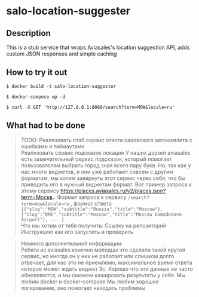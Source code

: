 # salo-location-suggester

## Description
This is a stub service that wraps Aviasales's location suggestion API, adds custom JSON responses and simple caching

## How to try it out
`$ docker build -t salo-location-suggester`

`$ docker-compose up -d`

`$ curl -X GET 'http://127.0.0.1:8080/search?term=MOW&locale=ru'`

## What had to be done

>TODO:
 Реализовать стаб сервис ответа саловского автокомлита с ошибками и таймаутами  
 Реализовать сервис подсказок локации
 У наших друзей aviasales есть замечательный сервис подсказок, который помогает пользователям выбрать город зная всего пару букв. Но, так как у нас много виджетов, и они уже работают совсем с другим форматом, мы хотим завернуть этот сервис через себя, что бы приводить его в нужный виджетам формат. Вот пример запроса к этому сервису https://places.aviasales.ru/v2/places.json?term=Москв.. 
 Формат запроса к сервису 
 		`/search?term=mow&locale=ru`
 , формат ответа
 		`[{"slug":"MOW","subtitle":"Russia","title":"Moscow"},{"slug":"DME","subtitle":"Moscow","title":"Moscow Domodedovo Airport"}, ... ]`  
 Что мы хотим от тебя получить:
 Ссылку на репозиторий
 Инструкцию как его запустить и проверить
 
 >Немного дополнительной информации:  
 Ребята из aviasales конечно молодцы что сделали такой крутой сервис, но иногда он у них не работает или слишком долго отвечает, для нас это не приемлемо, максимальное время ответа которое может ждать виджет 3с. Хорошо что эти данные не часто обновляются, и мы сможем кэшировать результаты у себя.
 Мы любим docker и docker-compose
 Мы любим хорошие логирование, оно помогает находить проблемы
